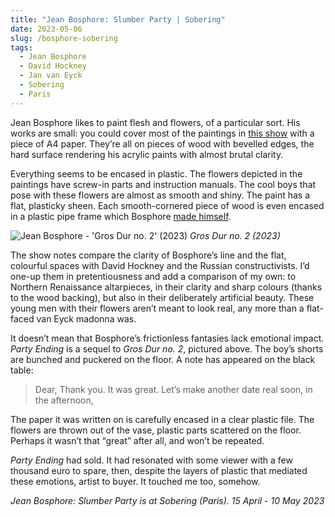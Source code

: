 ```yaml
---
title: "Jean Bosphore: Slumber Party | Sobering"
date: 2023-05-06
slug: /bosphore-sobering
tags:
  - Jean Bosphore
  - David Hockney
  - Jan van Eyck
  - Sobering
  - Paris
---
```


Jean Bosphore likes to paint flesh and flowers, of a particular sort. His works are small: you could cover most of the paintings in [this show](https://soberinggalerie.com/exhibitions/slumber-party/) with a piece of A4 paper. They’re all on pieces of wood with bevelled edges, the hard surface rendering his acrylic paints with almost brutal clarity.

Everything seems to be encased in plastic. The flowers depicted in the paintings have screw-in parts and instruction manuals. The cool boys that pose with these flowers are almost as smooth and shiny. The paint has a flat, plasticky sheen. Each smooth-cornered piece of wood is even encased in a plastic pipe frame which Bosphore [made himself](https://www.instagram.com/p/CrF6HtsMZqg/?hl=en).

![Jean Bosphore - 'Gros Dur no. 2' (2023)](/bosphore-sobering-1.jpeg)
*Gros Dur no. 2 (2023)*

The show notes compare the clarity of Bosphore’s line and the flat, colourful spaces with David Hockney and the Russian constructivists. I’d one-up them in pretentiousness and add a comparison of my own: to Northern Renaissance altarpieces, in their clarity and sharp colours (thanks to the wood backing), but also in their deliberately artificial beauty. These young men with their flowers aren’t meant to look real, any more than a flat-faced van Eyck madonna was.

It doesn’t mean that Bosphore’s frictionless fantasies lack emotional impact. *Party Ending* is a sequel to *Gros Dur no. 2*, pictured above. The boy’s shorts are bunched and puckered on the floor. A note has appeared on the black table:

> Dear,
> Thank you. It was great. Let’s make another date real soon, in the afternoon,

The paper it was written on is carefully encased in a clear plastic file. The flowers are thrown out of the vase, plastic parts scattered on the floor. Perhaps it wasn’t that “great” after all, and won’t be repeated.

*Party Ending* had sold. It had resonated with some viewer with a few thousand euro to spare, then, despite the layers of plastic that mediated these emotions, artist to buyer. It touched me too, somehow.

*Jean Bosphore: Slumber Party is at Sobering (Paris). 15 April - 10 May 2023*
